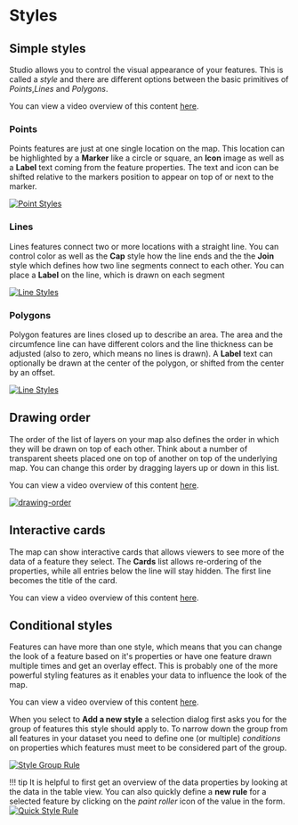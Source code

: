 # Styles

## Simple styles

Studio allows you to control the visual appearance of your features. This is
called a _style_ and there are different options between the basic primitives
of _Points_,_Lines_ and _Polygons_.

You can view a video overview of this content [here](https://www.here.xyz/assets/videos/simple-styles.mp4).

### Points

Points features are just at one single location on the map. This location can
be highlighted by a **Marker** like a circle or square, an **Icon** image as
well as a **Label** text coming from the feature properties. The text and icon
can be shifted relative to the markers position to appear on top of or next to
the marker.

[![Point Styles](https://www.here.xyz/assets/images/point-styles.png)](https://www.here.xyz/assets/images/point-styles.png)

### Lines

Lines features connect two or more locations with a straight line. You can
control color as well as the **Cap** style how the line ends and the the
**Join** style which defines how two line segments connect to each other.
You can place a **Label** on the line, which is drawn on each segment

[![Line Styles](https://www.here.xyz/assets/images/line-styles.png)](https://www.here.xyz/assets/images/line-styles.png)

### Polygons

Polygon features are lines closed up to describe an area. The area and the 
circumfence line can have different colors and the line thickness can be 
adjusted (also to zero, which means no lines is drawn). A **Label** text can
optionally be drawn at the center of the polygon, or shifted from the center
by an offset.

[![Line Styles](https://www.here.xyz/assets/images/line-styles.png)](https://www.here.xyz/assets/images/line-styles.png)


## Drawing order

The order of the list of layers on your map also defines the order in which
they will be drawn on top of each other. Think about a number of transparent
sheets placed one on top of another on top of the underlying map. You can
change this order by dragging layers up or down in this list.

You can view a video overview of this content [here](https://www.here.xyz/assets/videos/drawing-order.mp4).

[![drawing-order](https://www.here.xyz/assets/images/drawing-order.png)](https://www.here.xyz/assets/images/drawing-order.png)

## Interactive cards

The map can show interactive cards that allows viewers to see more of the data of a
feature they select. The **Cards** list allows re-ordering of the properties, while
all entries below the line will stay hidden. The first line becomes the title of the card.

You can view a video overview of this content [here](https://www.here.xyz/assets/videos/interactive-cards.mp4).

## Conditional styles

Features can have more than one style, which means that you can change the look of a feature
based on it's properties or have one feature drawn multiple times and get an overlay effect.
This is probably one of the more powerful styling features as it enables your data to influence
the look of the map.

You can view a video overview of this content [here](https://www.here.xyz/assets/videos/conditional-styling.mp4).

When you select to **Add a new style** a selection dialog first asks you for the group of 
features this style should apply to. To narrow down the group from all features in your dataset
you need to define one (or multiple) _conditions_ on properties which features must meet to 
be considered part of the group. 

[![Style Group Rule](https://www.here.xyz/assets/images/style-group-rule.png)](https://www.here.xyz/assets/images/style-group-rule.png)


!!! tip
    It is helpful to first get an overview of the data properties by looking at the data in 
    the table view. You can also quickly define a **new rule** for a selected feature by
    clicking on the _paint roller_ icon of the value in the form. 
    [![Quick Style Rule](https://www.here.xyz/assets/images/quick-style-rule.png)](https://www.here.xyz/assets/images/quick-style-rule.png)